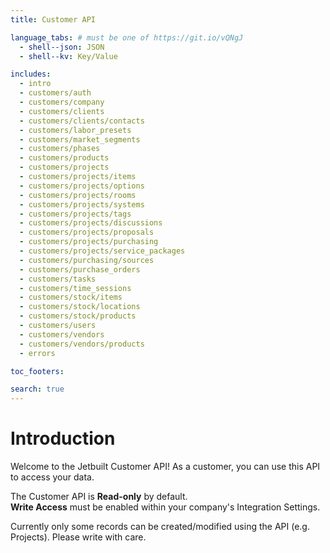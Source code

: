 ```yaml
---
title: Customer API

language_tabs: # must be one of https://git.io/vQNgJ
  - shell--json: JSON
  - shell--kv: Key/Value

includes:
  - intro
  - customers/auth
  - customers/company
  - customers/clients
  - customers/clients/contacts
  - customers/labor_presets
  - customers/market_segments
  - customers/phases
  - customers/products
  - customers/projects
  - customers/projects/items
  - customers/projects/options
  - customers/projects/rooms
  - customers/projects/systems
  - customers/projects/tags
  - customers/projects/discussions
  - customers/projects/proposals
  - customers/projects/purchasing
  - customers/projects/service_packages
  - customers/purchasing/sources
  - customers/purchase_orders
  - customers/tasks
  - customers/time_sessions
  - customers/stock/items
  - customers/stock/locations
  - customers/stock/products
  - customers/users
  - customers/vendors
  - customers/vendors/products
  - errors

toc_footers:

search: true
---
```


# Introduction

Welcome to the Jetbuilt Customer API! As a customer, you can use this API to access your data.

<aside class="notice">
  The Customer API is <strong>Read-only</strong> by default.
</aside>

<aside class="notice">
  <strong>Write Access</strong> must be enabled within your company's
  Integration Settings.
</aside>

Currently only some records can be created/modified using the API (e.g. Projects).
Please write with care.
